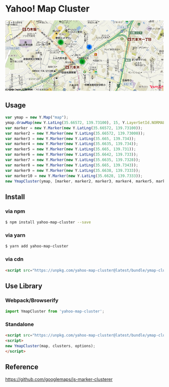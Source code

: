 # Yahoo! Map Cluster

<img src="./screenshot.png">

## Usage

```js
var ymap = new Y.Map("map");
ymap.drawMap(new Y.LatLng(35.66572, 139.73100), 15, Y.LayerSetId.NORMAL);
var marker = new Y.Marker(new Y.LatLng(35.66572, 139.73100));
var marker2 = new Y.Marker(new Y.LatLng(35.66572, 139.73000));
var marker3 = new Y.Marker(new Y.LatLng(35.665, 139.734));
var marker4 = new Y.Marker(new Y.LatLng(35.6635, 139.734));
var marker5 = new Y.Marker(new Y.LatLng(35.665, 139.731));
var marker6 = new Y.Marker(new Y.LatLng(35.6642, 139.733));
var marker7 = new Y.Marker(new Y.LatLng(35.6635, 139.7328));
var marker8 = new Y.Marker(new Y.LatLng(35.665, 139.7343));
var marker9 = new Y.Marker(new Y.LatLng(35.6638, 139.7333));
var marker10 = new Y.Marker(new Y.LatLng(35.6628, 139.7333));
new YmapCluster(ymap, [marker, marker2, marker3, marker4, marker5, marker6, marker7, marker8, marker9, marker10]);
```

## Install

### via npm

```sh
$ npm install yahoo-map-cluster --save
```

### via yarn

```sh
$ yarn add yahoo-map-cluster
```

### via cdn 

```html
<script src="https://unpkg.com/yahoo-map-cluster@latest/bundle/ymap-cluster.js"></script>
```

## Use Library

### Webpack/Browserify

```js
import YmapCluster from 'yahoo-map-cluster';
```
### Standalone

```html
<script src="https://unpkg.com/yahoo-map-cluster@latest/bundle/ymap-cluster.js"></script>
<script>
new YmapCluster(map, clusters, options);
</script>
```


## Reference

https://github.com/googlemaps/js-marker-clusterer